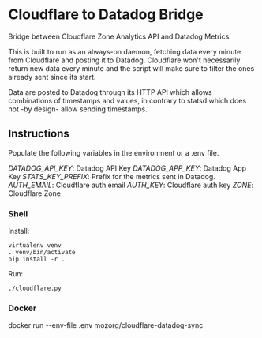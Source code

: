 # Cloudflare to Datadog Bridge #

Bridge between Cloudflare Zone Analytics API and Datadog Metrics.

This is built to run as an always-on daemon, fetching data every minute from
Cloudflare and posting it to Datadog. Cloudflare won't necessarily return new
data every minute and the script will make sure to filter the ones already sent
since its start.

Data are posted to Datadog through its HTTP API which allows combinations of
timestamps and values, in contrary to statsd which does not -by design- allow
sending timestamps.


## Instructions
Populate the following variables in the environment or a .env file.


  *DATADOG_API_KEY*: Datadog API Key
  *DATADOG_APP_KEY*: Datadog App Key
  *STATS_KEY_PREFIX*: Prefix for the metrics sent in Datadog.
  *AUTH_EMAIL*: Cloudflare auth email
  *AUTH_KEY*: Cloudflare auth key
  *ZONE*: Cloudflare Zone


### Shell

Install:

```shell
virtualenv venv
. venv/bin/activate
pip install -r .
```

Run:

```shell
./cloudflare.py
```

### Docker

docker run --env-file .env mozorg/cloudflare-datadog-sync

